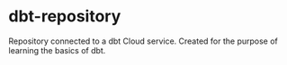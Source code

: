 # dbt-repository

Repository connected to a dbt Cloud service. Created for the purpose of learning the basics of dbt.
